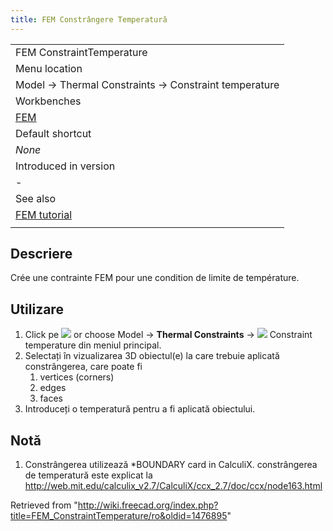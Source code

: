 ```yaml
---
title: FEM Constrângere Temperatură
---
```


|                                                      |
| ---------------------------------------------------- |
| FEM ConstraintTemperature                            |
| Menu location                                        |
| Model → Thermal Constraints → Constraint temperature |
| Workbenches                                          |
| [FEM](/FEM_Workbench "FEM Workbench")                |
| Default shortcut                                     |
| _None_                                               |
| Introduced in version                                |
| -                                                    |
| See also                                             |
| [FEM tutorial](/FEM_tutorial "FEM tutorial")         |
|                                                      |

## Descriere

Crée une contrainte FEM pour une condition de limite de température.

## Utilizare

1. Click pe ![](/images/FEM_ConstraintTemperature.png) or choose Model → **Thermal Constraints** → ![](/images/FEM_ConstraintTemperature.png) Constraint temperature din meniul principal.
2. Selectați în vizualizarea 3D obiectul(e) la care trebuie aplicată constrângerea, care poate fi
   1. vertices (corners)
   2. edges
   3. faces
3. Introduceți o temperatură pentru a fi aplicată obiectului.

## Notă

1. Constrângerea utilizează \*BOUNDARY card in CalculiX. constrângerea de temperatură este explicat la <http://web.mit.edu/calculix_v2.7/CalculiX/ccx_2.7/doc/ccx/node163.html>

Retrieved from "<http://wiki.freecad.org/index.php?title=FEM_ConstraintTemperature/ro&oldid=1476895>"
